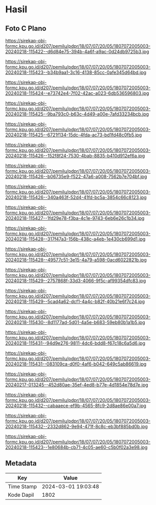 # Hasil

## Foto C Plano

https://sirekap-obj-formc.kpu.go.id/d207/pemilu/pdpr/18/07/07/20/05/1807072005003-20240218-115422--d6d84e75-394b-4a6f-a9ac-0d24db9725b3.jpg

https://sirekap-obj-formc.kpu.go.id/d207/pemilu/pdpr/18/07/07/20/05/1807072005003-20240218-115423--b34b9aa1-3c16-4138-85cc-0afe345d64bd.jpg

https://sirekap-obj-formc.kpu.go.id/d207/pemilu/pdpr/18/07/07/20/05/1807072005003-20240218-115424--e73742e4-7f02-42ac-a023-6db536596803.jpg

https://sirekap-obj-formc.kpu.go.id/d207/pemilu/pdpr/18/07/07/20/05/1807072005003-20240218-115425--9ba793c0-b63c-4d49-a00e-7afd33234bcb.jpg

https://sirekap-obj-formc.kpu.go.id/d207/pemilu/pdpr/18/07/07/20/05/1807072005003-20240218-115425--6721f134-15dc-4fda-ac73-bd1fd48c0fb5.jpg

https://sirekap-obj-formc.kpu.go.id/d207/pemilu/pdpr/18/07/07/20/05/1807072005003-20240218-115426--152f8f24-7530-4bab-8835-b410d912ef6a.jpg

https://sirekap-obj-formc.kpu.go.id/d207/pemilu/pdpr/18/07/07/20/05/1807072005003-20240218-115426--b06735e9-f522-47a6-a008-7562b7e704bf.jpg

https://sirekap-obj-formc.kpu.go.id/d207/pemilu/pdpr/18/07/07/20/05/1807072005003-20240218-115426--340a463f-52d4-41fd-bc5a-3854c66c8123.jpg

https://sirekap-obj-formc.kpu.go.id/d207/pemilu/pdpr/18/07/07/20/05/1807072005003-20240218-115427--1fd29e78-f3ba-4c1e-9743-6eb6e26c1b34.jpg

https://sirekap-obj-formc.kpu.go.id/d207/pemilu/pdpr/18/07/07/20/05/1807072005003-20240218-115428--317f47a3-156b-438c-a4eb-1e430cb699d1.jpg

https://sirekap-obj-formc.kpu.go.id/d207/pemilu/pdpr/18/07/07/20/05/1807072005003-20240218-115428--49577c51-3e15-4a79-a598-0acd6022821b.jpg

https://sirekap-obj-formc.kpu.go.id/d207/pemilu/pdpr/18/07/07/20/05/1807072005003-20240218-115429--2757868f-33d3-4066-9f5c-af99354dfc83.jpg

https://sirekap-obj-formc.kpu.go.id/d207/pemilu/pdpr/18/07/07/20/05/1807072005003-20240218-115429--5cad4a62-dcf1-4a4c-b82f-40b21e6f7c24.jpg

https://sirekap-obj-formc.kpu.go.id/d207/pemilu/pdpr/18/07/07/20/05/1807072005003-20240218-115430--8d1177ad-5d01-4a5e-b683-59eb80b1a1b5.jpg

https://sirekap-obj-formc.kpu.go.id/d207/pemilu/pdpr/18/07/07/20/05/1807072005003-20240218-115431--94d9e276-9811-4dc6-bdd8-f67c18c6a5d6.jpg

https://sirekap-obj-formc.kpu.go.id/d207/pemilu/pdpr/18/07/07/20/05/1807072005003-20240218-115431--083109ca-d0f0-4af6-b042-649c5ab86619.jpg

https://sirekap-obj-formc.kpu.go.id/d207/pemilu/pdpr/18/07/07/20/05/1807072005003-20240217-013245--452d80ae-35ef-4ed8-b77e-4d1854e78d7e.jpg

https://sirekap-obj-formc.kpu.go.id/d207/pemilu/pdpr/18/07/07/20/05/1807072005003-20240218-115432--cabaaece-ef9b-4565-8fc9-2d8ae86e00a7.jpg

https://sirekap-obj-formc.kpu.go.id/d207/pemilu/pdpr/18/07/07/20/05/1807072005003-20240218-115432--2332d862-9e94-471f-8c8c-eb3bf885bd0b.jpg

https://sirekap-obj-formc.kpu.go.id/d207/pemilu/pdpr/18/07/07/20/05/1807072005003-20240218-115423--1e80684b-cb71-4c05-ae60-c5b0f02a3e98.jpg


## Metadata

| Key        | Value               |
| ---------- | ------------------- |
| Time Stamp | 2024-03-01 19:03:48 |
| Kode Dapil | 1802                |



